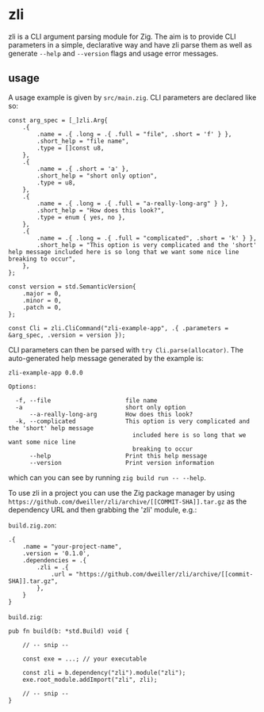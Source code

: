 # zli

zli is a CLI argument parsing module for Zig. The aim is to provide CLI parameters in a simple, declarative way and have zli parse them as well as generate `--help` and `--version` flags and usage error messages.

## usage
A usage example is given by `src/main.zig`. CLI parameters are declared like so:
```zig
const arg_spec = [_]zli.Arg{
    .{
        .name = .{ .long = .{ .full = "file", .short = 'f' } },
        .short_help = "file name",
        .type = []const u8,
    },
    .{
        .name = .{ .short = 'a' },
        .short_help = "short only option",
        .type = u8,
    },
    .{
        .name = .{ .long = .{ .full = "a-really-long-arg" } },
        .short_help = "How does this look?",
        .type = enum { yes, no },
    },
    .{
        .name = .{ .long = .{ .full = "complicated", .short = 'k' } },
        .short_help = "This option is very complicated and the 'short' help message included here is so long that we want some nice line breaking to occur",
    },
};

const version = std.SemanticVersion{
    .major = 0,
    .minor = 0,
    .patch = 0,
};

const Cli = zli.CliCommand("zli-example-app", .{ .parameters = &arg_spec, .version = version });
```
CLI parameters can then be parsed with `try Cli.parse(allocator)`.
The auto-generated help message generated by the example is:
```
zli-example-app 0.0.0

Options:

  -f, --file                     file name
  -a                             short only option
      --a-really-long-arg        How does this look?
  -k, --complicated              This option is very complicated and the 'short' help message
                                   included here is so long that we want some nice line
                                   breaking to occur
      --help                     Print this help message
      --version                  Print version information
```
which can you can see by running `zig build run -- --help`.

To use zli in a project you can use the Zig package manager by using `https://github.com/dweiller/zli/archive/[[COMMIT-SHA]].tar.gz` as the dependency URL and then grabbing the 'zli' module, e.g.:

`build.zig.zon`:
```
.{
    .name = "your-project-name",
    .version = '0.1.0',
    .dependencies = .{
        .zli = .{
            .url = "https://github.com/dweiller/zli/archive/[[commit-SHA]].tar.gz",
        },
    }
}
```

`build.zig`:
```zig
pub fn build(b: *std.Build) void {

    // -- snip --

    const exe = ...; // your executable

    const zli = b.dependency("zli").module("zli");
    exe.root_module.addImport("zli", zli);

    // -- snip --
}
```

